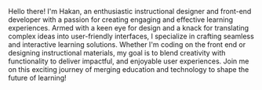 Hello there! I'm Hakan, an enthusiastic instructional designer and front-end developer with a passion for creating engaging and effective learning experiences. Armed with a keen eye for design and a knack for translating complex ideas into user-friendly interfaces, I specialize in crafting seamless and interactive learning solutions. Whether I'm coding on the front end or designing instructional materials, my goal is to blend creativity with functionality to deliver impactful, and enjoyable user experiences. Join me on this exciting journey of merging education and technology to shape the future of learning!
